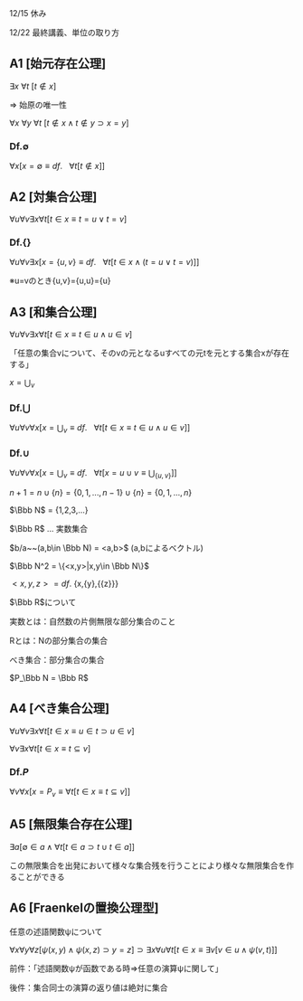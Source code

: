12/15 休み
 
12/22 最終講義、単位の取り方
 
## A1 [始元存在公理]
 
$\exists x~\forall t~[t \not \in x]$
 
=> 始原の唯一性
 
$\forall x~\forall y~\forall t~[t \not \in x\land t \not \in y\supset x=y]$

### Df.$\emptyset$

$\forall x [x=\emptyset \equiv df. ~~~ \forall t[t\not\in x]]$

## A2 [対集合公理]

$\forall u \forall v \exists x\forall t[t\in x\equiv t=u\lor t=v]$

### Df.{}

$\forall u \forall v \exists x[x=\{u,v\}\equiv df.~~~\forall t[t\in x\land (t=u\lor t=v)]]$

※u=vのとき{u,v}={u,u}={u}

## A3 [和集合公理]

$\forall u\forall v\exists x\forall t[t\in x \equiv t\in u\land u\in v]$

「任意の集合vについて、そのvの元となるuすべての元tを元とする集合xが存在する」

$x=\bigcup_v$

### Df.$\bigcup$

$\forall u\forall v\forall x[x=\bigcup_v \equiv df.~~~ \forall t [t\in x \equiv t\in u\land u\in v]]$

### Df.$\cup$

$\forall u\forall v\forall x[x=\bigcup_v \equiv df.~~~ \forall t [x = u\cup v \equiv \bigcup_{\{u,v\}}]]$

$n+1 = n\cup \{n\} = \{0,1,...,n-1\}\cup \{n\} = \{0,1,...,n\}$


$\Bbb N$ = {1,2,3,...}

$\Bbb R$ ... 実数集合

$b/a~~(a,b\in \Bbb N) = <a,b>$ (a,bによるベクトル)

$\Bbb N^2 = \{<x,y>|x,y\in \Bbb N\}$

$<x,y,z>=df.$  {x,{y},{{z}}}

$\Bbb R$について

実数とは：自然数の片側無限な部分集合のこと

Rとは：Nの部分集合の集合

べき集合：部分集合の集合

$P_\Bbb N = \Bbb R$

## A4 [べき集合公理]

$\forall u \forall v\exists x\forall t[t\in x\equiv u\in t\supset u\in v]$

$\forall v\exists x\forall t[t\in x\equiv t\subseteq v]$

### Df.$P$

$\forall v\forall x[x=P_v \equiv \forall t[t\in x\equiv t\subseteq v]]$

## A5 [無限集合存在公理]

$\exists a [\emptyset \in a \land \forall t [t\in a \supset t\cup {t}\in a]]$

この無限集合を出発において様々な集合残を行うことにより様々な無限集合を作ることができる

## A6 [Fraenkelの置換公理型]

任意の述語関数ψについて

$\forall x\forall y\forall z[\psi(x,y)\land \psi(x,z)\supset y=z]\supset \exists x\forall u\forall t [t\in x\equiv \exists v[v\in u\land \psi(v, t)]]$

前件：「述語関数ψが函数である時=>任意の演算ψに関して」

後件：集合同士の演算の返り値は絶対に集合